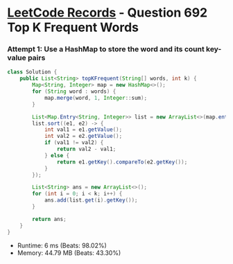 # [LeetCode Records](../../README.md) - Question 692 Top K Frequent Words

### Attempt 1: Use a HashMap to store the word and its count key-value pairs
```java
class Solution {
    public List<String> topKFrequent(String[] words, int k) {
        Map<String, Integer> map = new HashMap<>();
        for (String word : words) {
            map.merge(word, 1, Integer::sum);
        }

        List<Map.Entry<String, Integer>> list = new ArrayList<>(map.entrySet());
        list.sort((e1, e2) -> {
            int val1 = e1.getValue();
            int val2 = e2.getValue();
            if (val1 != val2) {
                return val2 - val1;
            } else {
                return e1.getKey().compareTo(e2.getKey());
            }
        });

        List<String> ans = new ArrayList<>();
        for (int i = 0; i < k; i++) {
            ans.add(list.get(i).getKey());
        }

        return ans;
    }
}
```
- Runtime: 6 ms (Beats: 98.02%)
- Memory: 44.79 MB (Beats: 43.30%)

<br>
